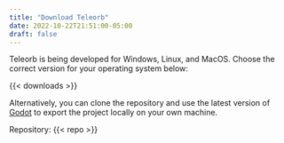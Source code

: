 ```yaml
---
title: "Download Teleorb"
date: 2022-10-22T21:51:00-05:00
draft: false
---
```



Teleorb is being developed for Windows, Linux, and MacOS. Choose the correct version for your operating system below:

{{< downloads >}}

Alternatively, you can clone the repository and use the latest version of [Godot](https://godotengine.org/) to export the project locally on your own machine.  
  
Repository:
{{< repo >}}